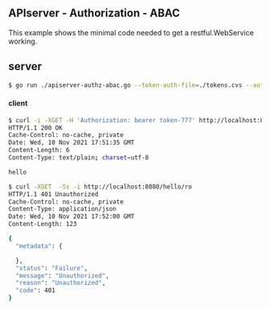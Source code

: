 ## APIserver - Authorization - ABAC

This example shows the minimal code needed to get a restful.WebService working.

## server
```sh
$ go run ./apiserver-authz-abac.go --token-auth-file=./tokens.cvs --authorization-mode=ABAC  --authorization-policy-file=./abac.json
```


#### client

```sh
$ curl -i -XGET -H 'Authorization: bearer token-777' http://localhost:8080/hello/ro
HTTP/1.1 200 OK
Cache-Control: no-cache, private
Date: Wed, 10 Nov 2021 17:51:35 GMT
Content-Length: 6
Content-Type: text/plain; charset=utf-8

hello
```

```sh
$ curl -XGET  -Ss -i http://localhost:8080/hello/ro
HTTP/1.1 401 Unauthorized
Cache-Control: no-cache, private
Content-Type: application/json
Date: Wed, 10 Nov 2021 17:52:00 GMT
Content-Length: 123

{
  "metadata": {

  },
  "status": "Failure",
  "message": "Unauthorized",
  "reason": "Unauthorized",
  "code": 401
}
```
